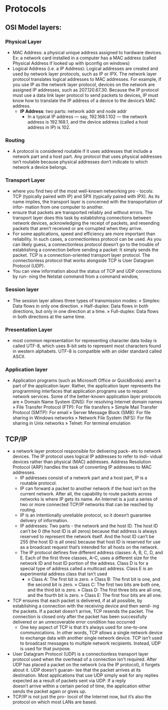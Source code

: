 # Protocols

## OSI Model layers:

### Physical Layer

- MAC Address: a physical unique address assigned to hardware devices. Ex: a network card installed in a computer has a MAC address (called Physical Address if looked up with ipconfig on windows)
- Logical Address (i.e. a IP Address): Logical addresses are created and used by network layer protocols, such as IP or
  IPX. The network layer protocol translates logical addresses to MAC addresses. For
  example, if you use IP as the network layer protocol, devices on the network are
  assigned IP addresses, such as 207.120.67.30. Because the IP protocol must use a
  data link layer protocol to send packets to devices, IP must know how to translate
  the IP address of a device to the device’s MAC address.
  - **IP Address**: two parts: network addr and node addr
    - In a typical IP address — say, 192.168.1.102 — the network address is 192.168.1,
      and the device address (called a host address in IP) is 102.

### Routing

- A protocol is considered routable if it uses addresses that include a network part
  and a host part. Any protocol that uses physical addresses isn’t routable because
  physical addresses don’t indicate to which network a device belongs.

### Transport Layer

- where you find two of the most well-known networking pro -
  tocols: TCP (typically paired with IP) and SPX (typically paired with IPX). As its
  name implies, the transport layer is concerned with the transportation of infor-
  mation from one computer to another.
- ensure that packets are transported
  reliably and without errors. The transport layer does this task by establishing
  connections between network devices, acknowledging the receipt of packets, and
  resending packets that aren’t received or are corrupted when they arrive.
- For some applications, speed and efficiency are more important than reliability.
  In such cases, a connectionless protocol can be used. As you can likely guess,
  a connectionless protocol doesn’t go to the trouble of establishing a connection
  before sending a packet: It simply sends the packet. TCP is a connection-oriented
  transport layer protocol. The connectionless protocol that works alongside TCP is
  User Datagram Protocol (UDP).
- You can view information about the status of TCP and UDP connections by run-
  ning the Netstat command from a command window,

### Session layer

- The session layer allows three types of transmission modes:
  » Simplex: Data flows in only one direction.
  » Half-duplex: Data flows in both directions, but only in one direction at a time.
  » Full-duplex: Data flows in both directions at the same time.

### Presentation Layer

- most common representation for representing character data today is called
  UTF-8, which uses 8-bit sets to represent most characters found in western
  alphabets. UTF-8 is compatible with an older standard called ASCII.

### Application layer

- Application programs (such as Microsoft Office or
  QuickBooks) aren’t a part of the application layer. Rather, the application layer
  represents the programming interfaces that application programs use to request
  network services.
  Some of the better-known application layer protocols are
  » Domain Name System (DNS): For resolving Internet domain names
  » File Transfer Protocol (FTP): For file transfers
  » Simple Mail Transfer Protocol (SMTP): For email
  » Server Message Block (SMB): For file sharing in Windows networks
  » Network File System (NFS): For file sharing in Unix networks
  » Telnet: For terminal emulation

## TCP/IP

- a network layer protocol responsible for delivering pack-
  ets to network devices. The IP protocol uses logical IP addresses to refer to indi-
  vidual devices rather than physical (MAC) addresses. Address Resolution Protocol
  (ARP) handles the task of converting IP addresses to MAC addresses.
  - IP addresses consist of a network part and a host part, IP is a routable
    protocol.
  - IP can forward a packet to another network if the host isn’t
    on the current network. After all, the capability to route packets across networks
    is where IP gets its name. An Internet is a just a series of two or more connected
    TCP/IP networks that can be reached by routing.
  - IP is an intentionally unreliable protocol, so it
    doesn’t guarantee delivery of information.
  - IP addresses: Two parts - the network and the host ID. The host ID can’t be 0 (the host ID is all zeros) because that
    address is always reserved to represent the network itself. And the host ID can’t be
    255 (the host ID is all ones) because that host ID is reserved for use as a broadcast
    request that’s intended for all hosts on the network.
  - The IP
    protocol defines five different address classes: A, B, C, D, and E. Each of the first
    three classes, A–C, uses a different size for the network ID and host ID portion of
    the address. Class D is for a special type of address called a multicast address. Class
    E is an experimental address class that isn’t used
    - » Class A: The first bit is zero.
      » Class B: The first bit is one, and the second bit is zero.
      » Class C: The first two bits are both one, and the third bit is zero.
      » Class D: The first three bits are all one, and the fourth bit is zero.
      » Class E: The first four bits are all one.
- TCP ensures that each packet is delivered, if at
  all possible, by establishing a connection with the receiving device and then send-
  ing the packets. If a packet doesn’t arrive, TCP resends the packet. The connection
  is closed only after the packet has been successfully delivered or an unrecoverable
  error condition has occurred
  - One key aspect of TCP is that it’s always used for one-to-one communications. In
    other words, TCP allows a single network device to exchange data with another
    single network device. TCP isn’t used to broadcast messages to multiple network
    recipients. Instead, UDP is used for that purpose.
- User Datagram Protocol (UDP) is a connectionless transport layer protocol used
  when the overhead of a connection isn’t required. After UDP has placed a packet
  on the network (via the IP protocol), it forgets about it. UDP doesn’t guaran-
  tee that the packet arrives at its destination. Most applications that use UDP
  simply wait for any replies expected as a result of packets sent via UDP. If a reply  
  doesn’t arrive within a certain period of time, the application either sends the
  packet again or gives up.
- TCP/IP is not just the pro-
  tocol of the Internet now, but it’s also the protocol on which most LANs are based.
